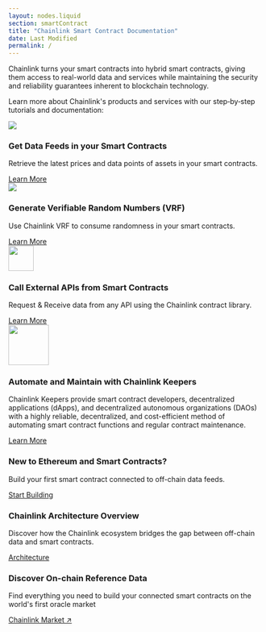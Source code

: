 ```yaml
---
layout: nodes.liquid
section: smartContract
title: "Chainlink Smart Contract Documentation"
date: Last Modified
permalink: /
---
```


<div>
  <div class="markdown-body">
    <div class="cl-section-header">
      <p>
        Chainlink turns your smart contracts into hybrid smart contracts, giving them access to real-world data and services while maintaining the security and reliability guarantees inherent to blockchain technology.<p>Learn more about Chainlink's products and services with our step‑by‑step tutorials and documentation:
      </p>
    </div>
    <div class="cl-featuredcard">
      <div>
        <img
          src="https://uploads-ssl.webflow.com/5e444500cbc42eeb5198206f/5e7898724c71bddf6749df17_DeFi2.svg"
          class="cl-image-featured"
        />
        <div>
          <h3>Get Data Feeds in your Smart Contracts</h3>
          <p>
            Retrieve the latest prices and data points of assets in your smart
            contracts.
          </p>
        </div>
        <a href="/docs/using-chainlink-reference-contracts"
          class="cl-button--ghost">
          Learn More
        </a>
      </div>
      <div>
        <img
          src="https://uploads-ssl.webflow.com/5e444500cbc42eeb5198206f/5e7898724c71bd62c149df16_Example.svg"
          class="cl-image-featured"
        />
        <div>
          <h3>Generate Verifiable Random Numbers (VRF)</h3>
          <p>
            Use Chainlink VRF to consume randomness in your smart contracts.
          </p>
        </div>
        <a href="/docs/chainlink-vrf" class="cl-button--ghost">Learn More </a>
      </div>
      <div>
        <img
          src="https://uploads-ssl.webflow.com/5e444500cbc42eeb5198206f/5e7894ddbc6262c7a18da684_RequestSmall.svg"
          class="cl-image-featured"
          height="50"
        />
        <div>
          <h3>Call External APIs from Smart Contracts</h3>
          <p>
            Request &amp; Receive data from any API using the Chainlink contract
            library.
          </p>
        </div>
        <a href="/docs/request-and-receive-data" class="cl-button--ghost">
          Learn More
        </a>
      </div>
    </div>
    <div class="cl-featuredcard">
      <div>
        <img
          src="/images/contract-devs/keeper/icon-keepers.svg"
          class="cl-image-featured"
          height="80" style="max-width:80px"
        />
        <div>
          <h3>Automate and Maintain with Chainlink Keepers</h3>
          <p>
            Chainlink Keepers provide smart contract developers, decentralized applications (dApps), and decentralized autonomous organizations (DAOs) with a highly reliable, decentralized, and cost-efficient method of automating smart contract functions and regular contract maintenance.
          </p>
        </div>
        <a href="/docs/chainlink-keepers/introduction/" class="cl-button--ghost">
          Learn More
        </a>
      </div>
    </div>
    <div class="cl-section">
      <div class="cl-box cl-box__lightblue cl-featuredcard">
        <div>
          <div>
            <h3>New to Ethereum and Smart Contracts?</h3>
            <p>
              Build your first smart contract connected to off-chain data feeds. 
            </p>
          </div>
          <a href="/docs/beginners-tutorial" class="cl-button--ghost">
            Start Building
          </a>
        </div>
        <div>
          <div>
            <h3>Chainlink Architecture Overview</h3>
            <p>
              Discover how the Chainlink ecosystem bridges the gap between
              off-chain data and smart contracts.
            </p>
          </div>
          <a href="/docs/architecture-overview" class="cl-button--ghost">
            Architecture
          </a>
        </div>
        <div>
          <div>
            <h3>Discover On-chain Reference Data</h3>
            <p>
              Find everything you need to build your connected smart contracts
              on the world's first oracle market
            </p>
          </div>
          <a
            href="https://market.link/"
            class="cl-button--ghost"
            target="_blank">
              Chainlink Market ↗
            </a>
        </div>
      </div>
    </div>
  </div>
</div>
